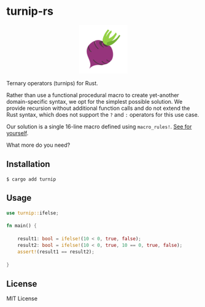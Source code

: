 # turnip-rs

<div align="center">
    <img src="./media/turnip.png" width="25%" height="auto" alt="turnip"</img> 
</div>

Ternary operators (turnips) for Rust.

Rather than use a functional procedural macro to create yet-another domain-specific syntax, we opt for the simplest possible solution. We provide recursion without additional function calls and do not extend the Rust syntax, which does not support the `?` and `:` operators for this use case.

Our solution is a single 16-line macro defined using `macro_rules!`. [See for yourself](./src/lib.rs).

What more do you need?

## Installation

```shell
$ cargo add turnip
```

## Usage

```rust
use turnip::ifelse;

fn main() {

    result1: bool = ifelse!(10 < 0, true, false);
    result2: bool = ifelse!(10 < 0, true, 10 == 0, true, false);
    assert!(result1 == result2);

}
```

## License

MIT License
